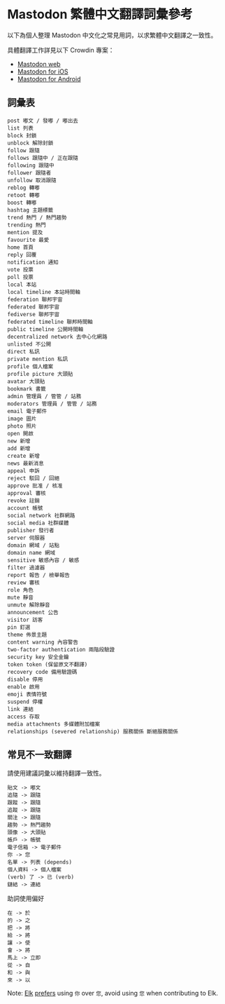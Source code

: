# Mastodon 繁體中文翻譯詞彙參考

以下為個人整理 Mastodon 中文化之常見用詞，以求繁體中文翻譯之一致性。

具體翻譯工作詳見以下 Crowdin 專案：

- [Mastodon web](https://crowdin.com/project/mastodon/zh-TW)
- [Mastodon for iOS](https://crowdin.com/project/mastodon-for-ios/zh-TW)
- [Mastodon for Android](https://crowdin.com/project/mastodon-for-android/zh-TW)

## 詞彙表

```text
post 嘟文 / 發嘟 / 嘟出去
list 列表
block 封鎖
unblock 解除封鎖
follow 跟隨
follows 跟隨中 / 正在跟隨
following 跟隨中
follower 跟隨者
unfollow 取消跟隨
reblog 轉嘟
retoot 轉嘟
boost 轉嘟
hashtag 主題標籤
trend 熱門 / 熱門趨勢
trending 熱門
mention 提及
favourite 最愛
home 首頁
reply 回覆
notification 通知
vote 投票
poll 投票
local 本站
local timeline 本站時間軸
federation 聯邦宇宙
federated 聯邦宇宙
fediverse 聯邦宇宙
federated timeline 聯邦時間軸
public timeline 公開時間軸
decentralized network 去中心化網路
unlisted 不公開
direct 私訊
private mention 私訊
profile 個人檔案
profile picture 大頭貼
avatar 大頭貼
bookmark 書籤
admin 管理員 / 管管 / 站務
moderators 管理員 / 管管 / 站務
email 電子郵件
image 圖片
photo 照片
open 開啟
new 新增
add 新增
create 新增
news 最新消息
appeal 申訴
reject 駁回 / 回絕
approve 批准 / 核准
approval 審核
revoke 註銷
account 帳號
social network 社群網路
social media 社群媒體
publisher 發行者
server 伺服器
domain 網域 / 站點
domain name 網域
sensitive 敏感內容 / 敏感
filter 過濾器
report 報告 / 檢舉報告
review 審核
role 角色
mute 靜音
unmute 解除靜音
announcement 公告
visitor 訪客
pin 釘選
theme 佈景主題
content warning 內容警告
two-factor authentication 兩階段驗證
security key 安全金鑰
token token (保留原文不翻譯)
recovery code 備用驗證碼
disable 停用
enable 啟用
emoji 表情符號
suspend 停權
link 連結
access 存取
media attachments 多媒體附加檔案
relationships (severed relationship) 服務關係 斷絕服務關係
```

## 常見不一致翻譯

請使用建議詞彙以維持翻譯一致性。

```text
貼文 -> 嘟文
追隨 -> 跟隨
跟蹤 -> 跟隨
追蹤 -> 跟隨
關注 -> 跟隨
趨勢 -> 熱門趨勢
頭像 -> 大頭貼
帳戶 -> 帳號
電子信箱 -> 電子郵件
你 -> 您
名單 -> 列表 (depends)
個人資料 -> 個人檔案
(verb) 了 -> 已 (verb)
鏈結 -> 連結
```

助詞使用偏好

```
在 -> 於
的 -> 之
把 -> 將
給 -> 將
讓 -> 使
會 -> 將
馬上 -> 立即
從 -> 自
和 -> 與
來 -> 以
```

Note: [Elk](https://github.com/elk-zone/elk)
[prefers](https://github.com/elk-zone/elk/pull/1617) using `你` over `您`,
avoid using `您` when contributing to Elk.

